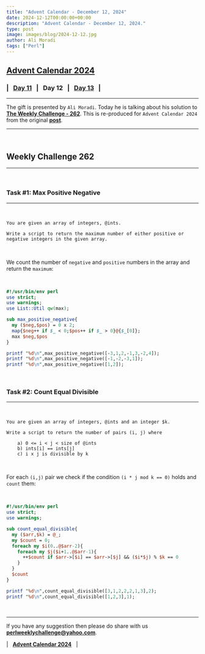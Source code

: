 ```yaml
---
title: "Advent Calendar - December 12, 2024"
date: 2024-12-12T00:00:00+00:00
description: "Advent Calendar - December 12, 2024."
type: post
image: images/blog/2024-12-12.jpg
author: Ali Moradi
tags: ["Perl"]
---
```


## [**Advent Calendar 2024**](/blog/advent-calendar-2024)
### | &nbsp; [**Day 11**](/blog/advent-calendar-2024-12-11) &nbsp; | &nbsp; **Day 12** &nbsp; | &nbsp; [**Day 13**](/blog/advent-calendar-2024-12-13) &nbsp; |
***

The gift is presented by `Ali Moradi`. Today he is talking about his solution to [**The Weekly Challenge - 262**](/blog/perl-weekly-challenge-262). This is re-produced for `Advent Calendar 2024` from the original [**post**](https://deadmarshal.blogspot.com/2024/03/twc262.html).

***

<br>

## Weekly Challenge 262
***

<br>

### Task #1: Max Positive Negative
***

<br>

    You are given an array of integers, @ints.

    Write a script to return the maximum number of either positive or negative integers in the given array.

<br>

We count the number of `negative` and `positive` numbers in the array and return the `maximum`:

<br>

```perl
#!/usr/bin/env perl
use strict;
use warnings;
use List::Util qw(max);

sub max_positive_negative{
  my ($neg,$pos) = 0 x 2;
  map{$neg++ if $_ < 0;$pos++ if $_ > 0}@{$_[0]};
  max $neg,$pos
}

printf "%d\n",max_positive_negative([-3,1,2,-1,3,-2,4]);
printf "%d\n",max_positive_negative([-1,-2,-3,1]);
printf "%d\n",max_positive_negative([1,2]);
```

<br>

### Task #2: Count Equal Divisible
***

<br>

    You are given an array of integers, @ints and an integer $k.

    Write a script to return the number of pairs (i, j) where

        a) 0 <= i < j < size of @ints
        b) ints[i] == ints[j]
        c) i x j is divisible by k

<br>

For each `(i,j)` pair we check if the condition `(i * j mod k == 0)` holds and `count` them:

<br>

```perl
#!/usr/bin/env perl
use strict;
use warnings;

sub count_equal_divisible{
  my ($arr,$k) = @_;
  my $count = 0;
  foreach my $i(0..@$arr-2){
    foreach my $j($i+1..@$arr-1){
      ++$count if $arr->[$i] == $arr->[$j] && ($i*$j) % $k == 0
    }
  }
  $count
}

printf "%d\n",count_equal_divisible([3,1,2,2,2,1,3],2);
printf "%d\n",count_equal_divisible([1,2,3],1);
```

<br>

***

If you have any suggestion then please do share with us **<perlweeklychallenge@yahoo.com>**.

| &nbsp; [**Advent Calendar 2024**](/blog/advent-calendar-2024) &nbsp; |
